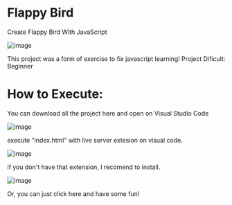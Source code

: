 # Flappy Bird

Create Flappy Bird With JavaScript

![image](https://user-images.githubusercontent.com/75916419/161023514-d6b7f7c7-efc4-47ae-b356-ec25f311f221.png)


This project was a form of exercise to fix javascript learning!
Project Dificult: Beginner

# How to Execute:
You can download all the project here and open on Visual Studio Code

![image](https://user-images.githubusercontent.com/75916419/161024840-893a0afe-88fd-4f18-8aab-2ac5cd3868a8.png)



execute "index.html" with live server extesion on visual code.

![image](https://user-images.githubusercontent.com/75916419/161025138-6979f759-c885-48cc-93a4-b548dae110ce.png)



if you don't have that extension, I recomend to install.

![image](https://user-images.githubusercontent.com/75916419/161026514-17a0fc2b-ac14-48fe-bbac-501f1b1a9285.png)


Or, you can just click here and have some fun!
